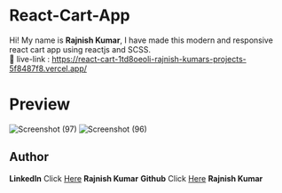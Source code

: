 # React-Cart-App

Hi! My name is **Rajnish Kumar**, I have made this modern and  responsive react cart app using reactjs and SCSS. <br/>
🔗 live-link : https://react-cart-1td8oeoli-rajnish-kumars-projects-5f8487f8.vercel.app/<br>
# Preview

![Screenshot (97)](https://github.com/redoxrj/React-cart-app/assets/140983045/277b7d3f-df14-46d0-b3cb-3c10e2d99b37)
![Screenshot (96)](https://github.com/redoxrj/React-cart-app/assets/140983045/9334d7ed-621a-4445-8220-31e2ff2b7366)



## Author

**LinkedIn** Click [Here](https://www.linkedin.com/in/rajnish-kumar-redoxrj/) **Rajnish Kumar**
**Github** Click [Here](https://github.com/redoxrj) **Rajnish Kumar**
